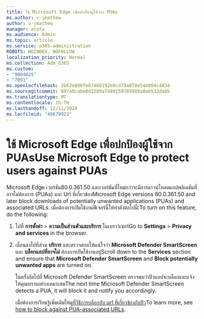 ```yaml
---
title: ใช้ Microsoft Edge เพื่อปกป้องผู้ใช้จาก PUAs
ms.author: v-jmathew
author: v-jmathew
manager: scotv
ms.audience: Admin
ms.topic: article
ms.service: o365-administration
ROBOTS: NOINDEX, NOFOLLOW
localization_priority: Normal
ms.collection: Adm_O365
ms.custom:
- "9004025"
- "7091"
ms.openlocfilehash: 2b62e800fe67460192e0cd79a078e544004c4834
ms.sourcegitcommit: 097a8cabe0d2280af489159789988a0ab532dabb
ms.translationtype: MT
ms.contentlocale: th-TH
ms.lasthandoff: 12/11/2020
ms.locfileid: "49679922"
---
```

# <a name="use-microsoft-edge-to-protect-users-against-puas"></a><span data-ttu-id="98d14-102">ใช้ Microsoft Edge เพื่อปกป้องผู้ใช้จาก PUAs</span><span class="sxs-lookup"><span data-stu-id="98d14-102">Use Microsoft Edge to protect users against PUAs</span></span>

<span data-ttu-id="98d14-103">Microsoft Edge เวอร์ชัน80.0.361.50 และเวอร์ชันที่ใหม่กว่าจะมีการดาวน์โหลดแอปพลิเคชันที่อาจไม่ต้องการ (PUAs) และ Url ที่เกี่ยวข้อง</span><span class="sxs-lookup"><span data-stu-id="98d14-103">Microsoft Edge versions 80.0.361.50 and later block downloads of potentially unwanted applications (PUAs) and associated URLs.</span></span> <span data-ttu-id="98d14-104">เมื่อต้องการเปิดใช้งานฟีเจอร์นี้ให้ทำดังต่อไปนี้:</span><span class="sxs-lookup"><span data-stu-id="98d14-104">To turn on this feature, do the following:</span></span>

1. <span data-ttu-id="98d14-105">ไปที่ **การตั้งค่า**  >  **ความเป็นส่วนตัวและบริการ** ในเบราว์เซอร์</span><span class="sxs-lookup"><span data-stu-id="98d14-105">Go to **Settings** > **Privacy and services** in the browser.</span></span>

2. <span data-ttu-id="98d14-106">เลื่อนลงไปที่ส่วน **บริการ** และตรวจสอบให้แน่ใจว่า **Microsoft Defender SmartScreen** และ **บล็อกแอปที่อาจไม่** ต้องการเปิดใช้งานอยู่</span><span class="sxs-lookup"><span data-stu-id="98d14-106">Scroll down to the **Services** section and ensure that **Microsoft Defender SmartScreen** and **Block potentially unwanted apps** are turned on.</span></span>

    <span data-ttu-id="98d14-107">ในครั้งถัดไปที่ Microsoft Defender SmartScreen ตรวจพบว่าปัวแอปจะบล็อกและแจ้งให้คุณทราบอย่างเหมาะสม</span><span class="sxs-lookup"><span data-stu-id="98d14-107">The next time Microsoft Defender SmartScreen detects a PUA, it will block it and notify you accordingly.</span></span>

    <span data-ttu-id="98d14-108">เมื่อต้องการเรียนรู้เพิ่มเติมให้ดู[ที่วิธีการบล็อกกับ url ที่เกี่ยวข้องกับปัว](https://go.microsoft.com/fwlink/?linkid=2133024)</span><span class="sxs-lookup"><span data-stu-id="98d14-108">To learn more, see [how to block against PUA-associated URLs](https://go.microsoft.com/fwlink/?linkid=2133024).</span></span>
